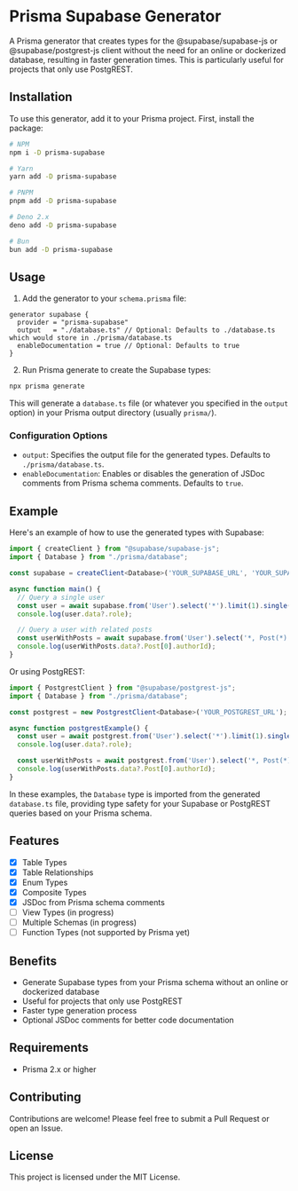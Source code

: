 # Prisma Supabase Generator

A Prisma generator that creates types for the @supabase/supabase-js or @supabase/postgrest-js client without the need for an online or dockerized database, resulting in faster generation times. This is particularly useful for projects that only use PostgREST.

## Installation

To use this generator, add it to your Prisma project. First, install the package:

```sh
# NPM
npm i -D prisma-supabase

# Yarn
yarn add -D prisma-supabase

# PNPM
pnpm add -D prisma-supabase

# Deno 2.x
deno add -D prisma-supabase

# Bun
bun add -D prisma-supabase
```

## Usage

1. Add the generator to your `schema.prisma` file:

```prisma
generator supabase {
  provider = "prisma-supabase"
  output   = "./database.ts" // Optional: Defaults to ./database.ts which would store in ./prisma/database.ts
  enableDocumentation = true // Optional: Defaults to true
}
```

2. Run Prisma generate to create the Supabase types:

```bash
npx prisma generate
```

This will generate a `database.ts` file (or whatever you specified in the `output` option) in your Prisma output directory (usually `prisma/`).

### Configuration Options

- `output`: Specifies the output file for the generated types. Defaults to `./prisma/database.ts`.
- `enableDocumentation`: Enables or disables the generation of JSDoc comments from Prisma schema comments. Defaults to `true`.

## Example

Here's an example of how to use the generated types with Supabase:

```typescript
import { createClient } from "@supabase/supabase-js";
import { Database } from "./prisma/database";

const supabase = createClient<Database>('YOUR_SUPABASE_URL', 'YOUR_SUPABASE_ANON_KEY');

async function main() {
  // Query a single user
  const user = await supabase.from('User').select('*').limit(1).single();
  console.log(user.data?.role);

  // Query a user with related posts
  const userWithPosts = await supabase.from('User').select('*, Post(*)').limit(1).single();
  console.log(userWithPosts.data?.Post[0].authorId);
}
```

Or using PostgREST:

```typescript
import { PostgrestClient } from "@supabase/postgrest-js";
import { Database } from "./prisma/database";

const postgrest = new PostgrestClient<Database>('YOUR_POSTGREST_URL');

async function postgrestExample() {
  const user = await postgrest.from('User').select('*').limit(1).single();
  console.log(user.data?.role);

  const userWithPosts = await postgrest.from('User').select('*, Post(*)').limit(1).single();
  console.log(userWithPosts.data?.Post[0].authorId);
}
```

In these examples, the `Database` type is imported from the generated `database.ts` file, providing type safety for your Supabase or PostgREST queries based on your Prisma schema.

## Features

- [x] Table Types
- [x] Table Relationships
- [x] Enum Types
- [x] Composite Types
- [x] JSDoc from Prisma schema comments
- [ ] View Types (in progress)
- [ ] Multiple Schemas (in progress)
- [ ] Function Types (not supported by Prisma yet)

## Benefits

- Generate Supabase types from your Prisma schema without an online or dockerized database
- Useful for projects that only use PostgREST
- Faster type generation process
- Optional JSDoc comments for better code documentation

## Requirements

- Prisma 2.x or higher

## Contributing

Contributions are welcome! Please feel free to submit a Pull Request or open an Issue.

## License

This project is licensed under the MIT License.

